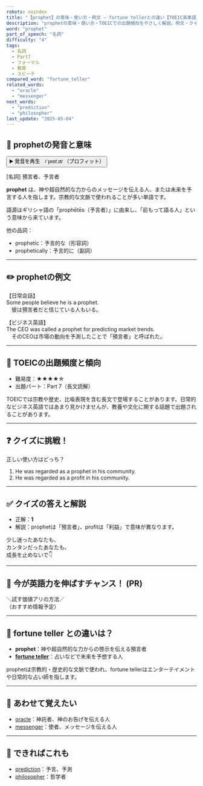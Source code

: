```yaml
---
robots: noindex
title: "【prophet】の意味・使い方・例文 ― fortune tellerとの違い【TOEIC英単語】"
description: "prophetの意味・使い方・TOEICでの出題傾向をやさしく解説。例文・クイズ付きでfortune tellerとの違いもわかりやすく学べます。"
word: "prophet"
part_of_speech: "名詞"
difficulty: "4"
tags:
  - 名詞
  - Part7
  - フォーマル
  - 教育
  - スピーチ
compared_word: "fortune_teller"
related_words:
  - "oracle"
  - "messenger"
next_words:
  - "prediction"
  - "philosopher"
last_update: "2025-05-04"
---
```


## 🔰 prophetの発音と意味

<button class="play-audio" onclick="playTTS('prophet')">
  <span class="play-audio-main">
    ▶️ 発音を再生　/ˈprɒf.ɪt/
  </span>
  <span class="play-audio-sub">
    （プロフィット）
  </span>
</button>

[名詞] 預言者、予言者

**prophet** は、神や超自然的な力からのメッセージを伝える人、または未来を予言する人を指します。宗教的な文脈で使われることが多い単語です。

語源はギリシャ語の「prophētēs（予言者）」に由来し、「前もって語る人」という意味から来ています。

他の品詞：  
- prophetic：予言的な（形容詞）
- prophetically：予言的に（副詞）

---

## ✏️ prophetの例文

【日常会話】  
Some people believe he is a prophet.  
　彼は預言者だと信じている人もいる。

【ビジネス英語】  
The CEO was called a prophet for predicting market trends.  
　そのCEOは市場の動向を予測したことで「預言者」と呼ばれた。

---

## 🎯 TOEICの出題頻度と傾向

- 難易度：★★★★☆
- 出題パート：Part 7（長文読解）

TOEICでは宗教や歴史、比喩表現を含む長文で登場することがあります。日常的なビジネス英語ではあまり見かけませんが、教養や文化に関する話題で出題されることがあります。

---

## ❓ クイズに挑戦！

正しい使い方はどっち？

1. He was regarded as a prophet in his community.  
2. He was regarded as a profit in his community.

---

## ✅ クイズの答えと解説

- 正解：**1**
- 解説：prophetは「預言者」、profitは「利益」で意味が異なります。

少し迷ったあなたも、  
カンタンだったあなたも、  
成長を止めないで👇️

---

## 🚀 今が英語力を伸ばすチャンス！ (PR)

<div class="info-center">
＼試す価値アリの方法／<br>  
（おすすめ情報予定）
</div>

---

## 🤔  fortune teller との違いは？

- **prophet**：神や超自然的な力からの啓示を伝える預言者
- **[fortune teller](/word/fortune_teller/)**：占いなどで未来を予想する人

prophetは宗教的・歴史的な文脈で使われ、fortune tellerはエンターテイメントや日常的な占い師を指します。

---

## 🧩 あわせて覚えたい

- [oracle](/word/oracle/)：神託者、神のお告げを伝える人
- [messenger](/word/messenger/)：使者、メッセージを伝える人

---

## 📖 できればこれも

- [prediction](/word/prediction/)：予言、予測
- [philosopher](/word/philosopher/)：哲学者

<!-- cvid: aid22_bid19 -->
